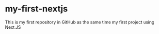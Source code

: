 # my-first-nextjs
This is my first repository in GitHub as the same time my first project using Next.JS
